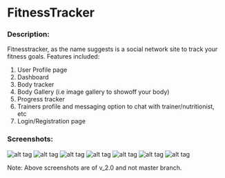 # FitnessTracker

### Description:
Fitnesstracker, as the name suggests is a social network site to track your fitness goals.
Features included:
1. User Profile page
2. Dashboard
3. Body tracker
4. Body Gallery (i.e image gallery to showoff your body)
5. Progress tracker
6. Trainers profile and messaging option to chat with trainer/nutritionist, etc
7. Login/Registration page

### Screenshots:
![alt tag](https://github.com/abhijitbangera/fitnesstracker/blob/v_2.0/fitness/screenshots/bodygallery.jpg)
![alt tag](https://github.com/abhijitbangera/fitnesstracker/blob/v_2.0/fitness/screenshots/bodyshapeplus.jpg)
![alt tag](https://github.com/abhijitbangera/fitnesstracker/blob/v_2.0/fitness/screenshots/dashboard.jpg)
![alt tag](https://github.com/abhijitbangera/fitnesstracker/blob/v_2.0/fitness/screenshots/profile2.jpg)
![alt tag](https://github.com/abhijitbangera/fitnesstracker/blob/v_2.0/fitness/screenshots/profile.jpg)
![alt tag](https://github.com/abhijitbangera/fitnesstracker/blob/v_2.0/fitness/screenshots/progress%20tracker.jpg)
![alt tag](https://github.com/abhijitbangera/fitnesstracker/blob/v_2.0/fitness/screenshots/trainers.jpg)

Note: Above screenshots are of v_2.0 and not master branch.
